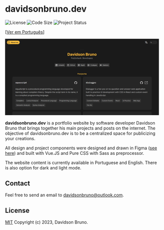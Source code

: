 # davidsonbruno.dev

![License](https://img.shields.io/github/license/davidsonbrsilva/davidsonbrsilva.github.io.svg) ![Code Size](https://img.shields.io/github/languages/code-size/davidsonbrsilva/davidsonbrsilva.github.io) ![Project Status](https://img.shields.io/badge/status-active-green.svg)

[[Ver em Português](README.pt-br.md)]

[![Screenshot of davidsonbruno.dev website](cover.png)](https://davidsonbruno.dev)

**davidsonbruno.dev** is a portfolio website by software developer Davidson Bruno that brings together his main projects and posts on the internet. The objective of davidsonbruno.dev is to be a centralized space for publicizing your creations.

All design and project components were designed and drawn in Figma ([see here](https://www.figma.com/file/eaxqnjsiNKu9GrsKiyFMI6/davidsonbruno.dev?node-id=0%3A1&t=yiS8Dayzap2k4rA1-1)) and built with Vue.JS and Pure CSS with Sass as preprocessor.

The website content is currently available in Portuguese and English. There is also option for dark and light mode.

## Contact

Feel free to send an email to <davidsonbruno@outlook.com>.

## License

[MIT](LICENSE.md) Copyright (c) 2023, Davidson Bruno.
